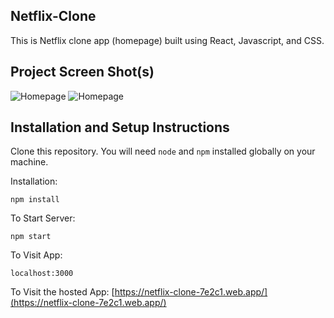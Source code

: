 ## Netflix-Clone

This is Netflix clone app (homepage) built using React, Javascript, and CSS.

## Project Screen Shot(s)

![Homepage](https://res.cloudinary.com/timmix95/image/upload/v1612991343/netflix1_e6q9q1.png "Homepage1")
![Homepage](https://res.cloudinary.com/timmix95/image/upload/v1612991329/netflix2_dhkrsc.png "Homepage2")

## Installation and Setup Instructions

Clone this repository. You will need `node` and `npm` installed globally on your machine.  

Installation:

`npm install`  

To Start Server:

`npm start`  

To Visit App:

`localhost:3000`  

To Visit the hosted App:
[https://netflix-clone-7e2c1.web.app/](https://netflix-clone-7e2c1.web.app/)
